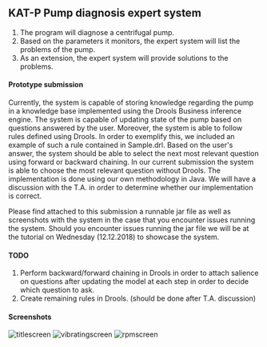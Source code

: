 ## KAT-P Pump diagnosis expert system
1. The program will diagnose a centrifugal pump.
2. Based on the parameters it monitors, the expert system will list the problems of the pump.
3. As an extension, the expert system will provide solutions to the problems.

#### Prototype submission
Currently, the system is capable of storing knowledge regarding the pump in a knowledge base implemented using the Drools Business inference engine. The system is capable of updating state of the pump based on questions answered by the user. Moreover, the system is able to follow rules defined using Drools. In order to exemplify this, we included an example of such a rule contained in Sample.drl. Based on the user's answer, the system should be able to select the next most relevant question using forward or backward chaining. In our current submission the system is able to choose the most relevant question without Drools. The implementation is done using our own methodology in Java. We will have a discussion with the T.A. in order to determine whether our implementation is correct.

Please find attached to this submission a runnable jar file as well as screenshots with the system in the case that you encounter issues running the system. Should you encounter issues running the jar file we will be at the tutorial on Wednesday (12.12.2018) to showcase the system.

#### TODO
1. Perform backward/forward chaining in Drools in order to attach salience on questions after updating the model at each step in order to decide which question to ask.
2. Create remaining rules in Drools. (should be done after T.A. discussion)

#### Screenshots
![titlescreen](https://raw.githubusercontent.com/uberVelocity/KATP-pump-diagnosis/development/titlescreen.png)
![vibratingscreen](https://raw.githubusercontent.com/uberVelocity/KATP-pump-diagnosis/development/vibrating.png)
![rpmscreen](https://raw.githubusercontent.com/uberVelocity/KATP-pump-diagnosis/development/rpm.png)
